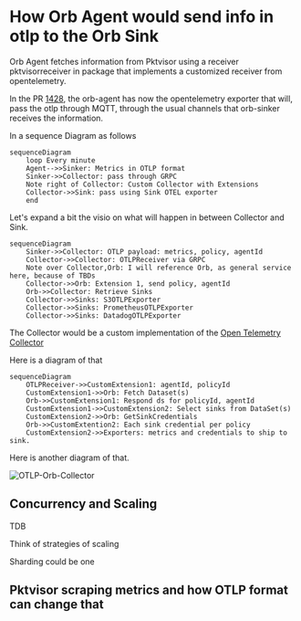 # How Orb Agent would send info in otlp to the Orb Sink

Orb Agent fetches information from Pktvisor using a receiver pktvisorreceiver in package that implements a customized receiver from opentelemetry.

In the PR [1428](https://github.com/orb-community/orb/pull/1428), the orb-agent has now the opentelemetry exporter that will, pass the otlp through MQTT, through the usual channels that orb-sinker receives the information.

In a sequence Diagram as follows
```mermaid
sequenceDiagram
    loop Every minute
    Agent-->>Sinker: Metrics in OTLP format
    Sinker->>Collector: pass through GRPC
    Note right of Collector: Custom Collector with Extensions
    Collector->>Sink: pass using Sink OTEL exporter
    end
```

Let's expand a bit the visio on what will happen in between Collector and Sink.

```mermaid
sequenceDiagram
    Sinker->>Collector: OTLP payload: metrics, policy, agentId
    Collector->>Collector: OTLPReceiver via GRPC
    Note over Collector,Orb: I will reference Orb, as general service here, because of TBDs
    Collector->>Orb: Extension 1, send policy, agentId
    Orb->>Collector: Retrieve Sinks
    Collector->>Sinks: S3OTLPExporter
    Collector->>Sinks: PrometheusOTLPExporter
    Collector->>Sinks: DatadogOTLPExporter
```

The Collector would be a custom implementation of the [Open Telemetry Collector](https://github.com/open-telemetry/opentelemetry-collector-contrib)

Here is a diagram of that

```mermaid
sequenceDiagram
    OTLPReceiver->>CustomExtension1: agentId, policyId
    CustomExtension1->>Orb: Fetch Dataset(s)
    Orb->>CustomExtension1: Respond ds for policyId, agentId
    CustomExtension1->>CustomExtension2: Select sinks from DataSet(s)
    CustomExtension2->>Orb: GetSinkCredentials
    Orb->>CustomExtention2: Each sink credential per policy
    CustomExtension2->>Exporters: metrics and credentials to ship to sink.
```

Here is another diagram of that.

![OTLP-Orb-Collector](./OTLP-Orb-Collector.png)


## Concurrency and Scaling

TDB

Think of strategies of scaling

Sharding could be one

## Pktvisor scraping metrics and how OTLP format can change that

